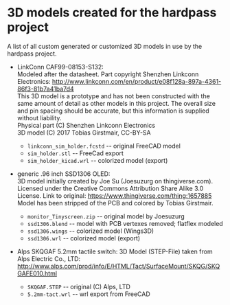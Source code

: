 # 3D models created for the hardpass project

A list of all custom generated or customized 3D models in use by the hardpass
project. 

 * LinkConn CAF99-08153-S132:    
   Modeled after the datasheet. Part copyright Shenzhen Linkconn Electronics:
   http://www.linkconn.com/en/product/e08f128a-897a-4361-86f3-81b7a41ba7d4    
   This 3D model is a prototype and has not been constructed with the same
   amount of detail as other models in this project. The overall size and pin
   spacing should be accurate, but this information is supplied without
   liability.    
   Physical part (C) Shenzhen Linkconn Electronics    
   3D model (C) 2017 Tobias Girstmair, CC-BY-SA
    * `linkconn_sim_holder.fcstd` -- original FreeCAD model
    * `sim_holder.stl` -- FreeCad export
    * `sim_holder_kicad.wrl` -- colorized model (export)

 * generic .96 inch SSD1306 OLED:  
   3D model initially created by Joe Su (Joesuzurg on thingiverse.com).
   Licensed under the Creative Commons Attribution Share Alike 3.0 License.
   Link to original: https://www.thingiverse.com/thing:1657885
   Model has been stripped of the PCB and colored by Tobias Girstmair. 
    * `monitor_Tinyscreen.zip` -- original model by Joesuzurg
    * `ssd1306.blend` -- model with PCB vertexes removed; flatflex modeled
    * `ssd1306.wings` -- colorized model (Wings3D)
    * `ssd1306.wrl` -- colorized model (export)

 * Alps SKQGAF 5.2mm tactile switch:
   3D Model (STEP-File) taken from Alps Electric Co., LTD:
   http://www.alps.com/prod/info/E/HTML/Tact/SurfaceMount/SKQG/SKQGAFE010.html
    * `SKQGAF.STEP` -- original (C) Alps, LTD
    * `5.2mm-tact.wrl` -- wrl export from FreeCAD
